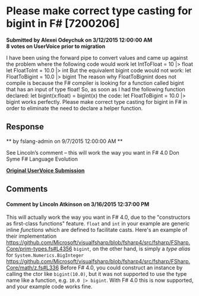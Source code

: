 # Please make correct type casting for bigint in F# [7200206] #

**Submitted by Alexei Odeychuk on 3/12/2015 12:00:00 AM**  
**8 votes on UserVoice prior to migration**  

I have been using the forward pipe to convert values and came up against the problem where the following code would work
let IntToFloat = 10 |> float
let FloatToInt = 10.0 |> int
But the equivalent bigint code would not work:
let FloatToBigint = 10.0 |> bigint
The reason why FloatToBignint does not compile is because the F# compiler is looking for a function called bigint that has an input of type float!
So, as soon as I had the following function declared:
let bigint(x:float) = bigint(x)
the code:
let FloatToBigint = 10.0 |> bigint
works perfectly.
Please make correct type casting for bigint in F# in order to eliminate the need to declare a helper function.



## Response ##
** by fslang-admin on 9/7/2015 12:00:00 AM **

See Lincoln’s comment – this will work the way you want in F# 4.0
Don Syme
F# Language Evolution


**[Original UserVoice Submission](https://fslang.uservoice.com/forums/245727-f-language/suggestions/7200206)**


## Comments ##


#### Comment by Lincoln Atkinson on 3/16/2015 12:37:00 PM ####
This will actually work the way you want in F# 4.0, due to the "constructors as first-class functions" feature.
`float` and `int` in your example are generic inline *functions* which are defined to facilitate casts. Here's an example of their implementation https://github.com/Microsoft/visualfsharp/blob/fsharp4/src/fsharp/FSharp.Core/prim-types.fs#L4356
`bigint`, on the other hand, is simply a *type alias* for `System.Numerics.BigInteger` https://github.com/Microsoft/visualfsharp/blob/fsharp4/src/fsharp/FSharp.Core/math/z.fs#L336
Before F# 4.0, you could construct an instance by calling the ctor like `bigint(10.0)`, but it was not supported to use the type name like a function, e.g. `10.0 |> bigint`. With F# 4.0 this is now supported, and your example code works fine.

